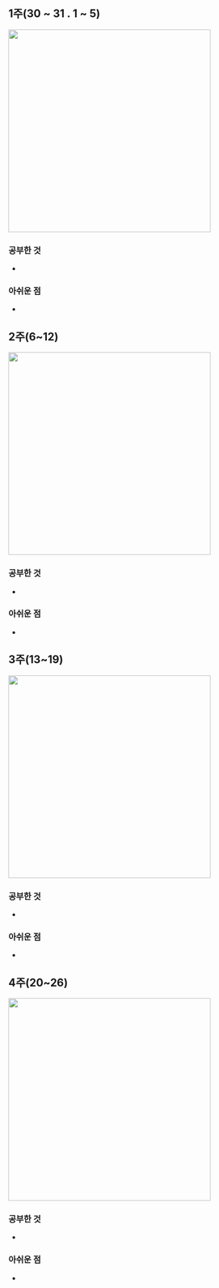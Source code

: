## 1주(30 ~ 31 . 1 ~ 5)

<img src=""  width="400" /> 

### 공부한 것

- 

### 아쉬운 점 

-

## 2주(6~12)

<img src=""  width="400" /> 

### 공부한 것

- 

### 아쉬운 점 

-

## 3주(13~19)

<img src=""  width="400" /> 

### 공부한 것

- 

### 아쉬운 점 

- 

## 4주(20~26)

<img src=""  width="400" /> 

### 공부한 것

- 

### 아쉬운 점 

- 
